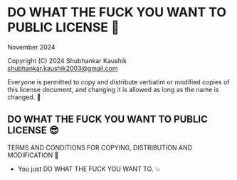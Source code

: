 # DO WHAT THE FUCK YOU WANT TO PUBLIC LICENSE 🖤

November 2024

Copyright (C) 2024 Shubhankar Kaushik <shubhankar.kaushik2003@gmail.com>

Everyone is permitted to copy and distribute verbatim or modified copies of this license document, and changing it is allowed as long as the name is changed. 🔄

## DO WHAT THE FUCK YOU WANT TO PUBLIC LICENSE 😎

TERMS AND CONDITIONS FOR COPYING, DISTRIBUTION AND MODIFICATION 🚀

- You just DO WHAT THE FUCK YOU WANT TO. 💥
